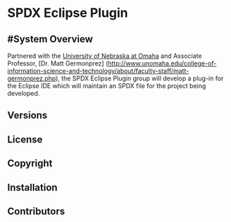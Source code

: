 SPDX Eclipse Plugin
======

#System Overview
---------------
Partnered with the [University of Nebraska at Omaha](http://www.unomaha.edu/) and Associate Professor, [Dr. Matt Germonprez] (http://www.unomaha.edu/college-of-information-science-and-technology/about/faculty-staff/matt-germonprez.php), the SPDX Eclipse Plugin group will develop a plug-in for the Eclipse IDE which will maintain an SPDX file for the project being developed.  

Versions
---------------

License
---------------

Copyright
---------------

Installation
---------------

Contributors
---------------
